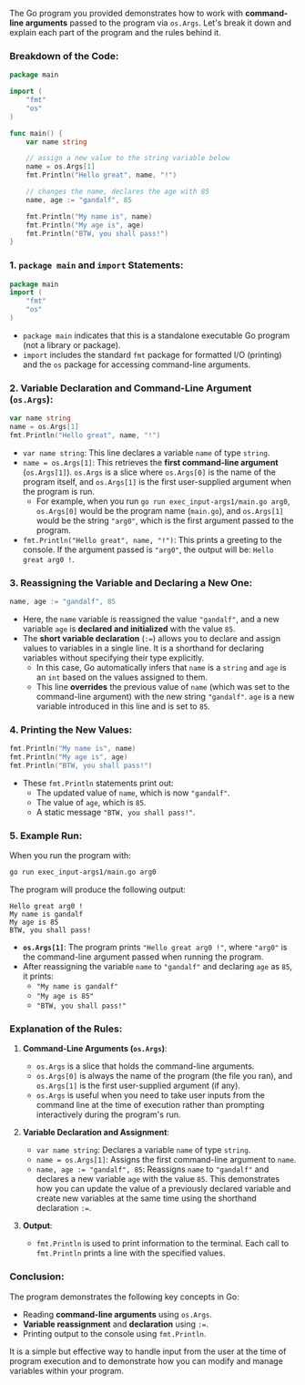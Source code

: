 The Go program you provided demonstrates how to work with **command-line arguments** passed to the program via `os.Args`. Let's break it down and explain each part of the program and the rules behind it.

### Breakdown of the Code:

```go
package main

import (
	"fmt"
	"os"
)

func main() {
	var name string

	// assign a new value to the string variable below
	name = os.Args[1]
	fmt.Println("Hello great", name, "!")

	// changes the name, declares the age with 85
	name, age := "gandalf", 85

	fmt.Println("My name is", name)
	fmt.Println("My age is", age)
	fmt.Println("BTW, you shall pass!")
}
```

### 1. **`package main` and `import` Statements**:
```go
package main
import (
	"fmt"
	"os"
)
```
- `package main` indicates that this is a standalone executable Go program (not a library or package).
- `import` includes the standard `fmt` package for formatted I/O (printing) and the `os` package for accessing command-line arguments.

### 2. **Variable Declaration and Command-Line Argument (`os.Args`)**:
```go
var name string
name = os.Args[1]
fmt.Println("Hello great", name, "!")
```
- `var name string`: This line declares a variable `name` of type `string`.
- `name = os.Args[1]`: This retrieves the **first command-line argument** (`os.Args[1]`). `os.Args` is a slice where `os.Args[0]` is the name of the program itself, and `os.Args[1]` is the first user-supplied argument when the program is run. 
  - For example, when you run `go run exec_input-args1/main.go arg0`, `os.Args[0]` would be the program name (`main.go`), and `os.Args[1]` would be the string `"arg0"`, which is the first argument passed to the program.
- `fmt.Println("Hello great", name, "!")`: This prints a greeting to the console. If the argument passed is `"arg0"`, the output will be: `Hello great arg0 !`.

### 3. **Reassigning the Variable and Declaring a New One**:
```go
name, age := "gandalf", 85
```
- Here, the `name` variable is reassigned the value `"gandalf"`, and a new variable `age` is **declared and initialized** with the value `85`.
- The **short variable declaration** (`:=`) allows you to declare and assign values to variables in a single line. It is a shorthand for declaring variables without specifying their type explicitly. 
  - In this case, Go automatically infers that `name` is a `string` and `age` is an `int` based on the values assigned to them.
  - This line **overrides** the previous value of `name` (which was set to the command-line argument) with the new string `"gandalf"`. `age` is a new variable introduced in this line and is set to `85`.

### 4. **Printing the New Values**:
```go
fmt.Println("My name is", name)
fmt.Println("My age is", age)
fmt.Println("BTW, you shall pass!")
```
- These `fmt.Println` statements print out:
  - The updated value of `name`, which is now `"gandalf"`.
  - The value of `age`, which is `85`.
  - A static message `"BTW, you shall pass!"`.

### 5. **Example Run**:
When you run the program with:
```bash
go run exec_input-args1/main.go arg0
```
The program will produce the following output:
```
Hello great arg0 !
My name is gandalf
My age is 85
BTW, you shall pass!
```

- **`os.Args[1]`**: The program prints `"Hello great arg0 !"`, where `"arg0"` is the command-line argument passed when running the program.
- After reassigning the variable `name` to `"gandalf"` and declaring `age` as `85`, it prints:
  - `"My name is gandalf"`
  - `"My age is 85"`
  - `"BTW, you shall pass!"`

### Explanation of the Rules:

1. **Command-Line Arguments (`os.Args`)**:
   - `os.Args` is a slice that holds the command-line arguments. 
   - `os.Args[0]` is always the name of the program (the file you ran), and `os.Args[1]` is the first user-supplied argument (if any).
   - `os.Args` is useful when you need to take user inputs from the command line at the time of execution rather than prompting interactively during the program's run.

2. **Variable Declaration and Assignment**:
   - `var name string`: Declares a variable `name` of type `string`.
   - `name = os.Args[1]`: Assigns the first command-line argument to `name`.
   - `name, age := "gandalf", 85`: Reassigns `name` to `"gandalf"` and declares a new variable `age` with the value `85`. This demonstrates how you can update the value of a previously declared variable and create new variables at the same time using the shorthand declaration `:=`.

3. **Output**:
   - `fmt.Println` is used to print information to the terminal. Each call to `fmt.Println` prints a line with the specified values.

### Conclusion:
The program demonstrates the following key concepts in Go:
- Reading **command-line arguments** using `os.Args`.
- **Variable reassignment** and **declaration** using `:=`.
- Printing output to the console using `fmt.Println`.

It is a simple but effective way to handle input from the user at the time of program execution and to demonstrate how you can modify and manage variables within your program.